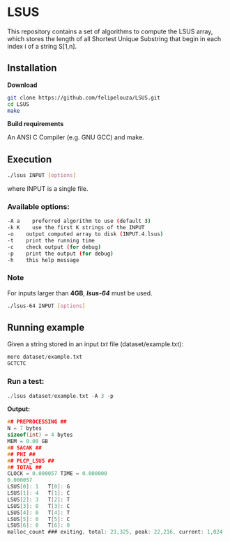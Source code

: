 # LSUS

This repository contains a set of algorithms to compute the LSUS array, which stores the length of all Shortest Unique Substring that begin in each index i of a string S[1,n].

## Installation

**Download**

```sh
git clone https://github.com/felipelouza/LSUS.git
cd LSUS
make
```

**Build requirements**

An ANSI C Compiler (e.g. GNU GCC) and make.

## Execution

```sh
./lsus INPUT [options]
```
where INPUT is a single file. 

### Available options:

```sh
-A a	preferred algorithm to use (default 3)
-k K	use the first K strings of the INPUT
-o    output computed array to disk (INPUT.4.lsus)
-t    print the running time	
-c    check output (for debug)
-p    print the output (for debug)
-h    this help message
```
### Note

For inputs larger than **4GB**, **_lsus-64_** must be used.
```sh
./lsus-64 INPUT [options]
```

## Running example

Given a string stored in an input _txt_ file (dataset/example.txt):

```c
more dataset/example.txt
GCTCTC
```

### Run a test:

```c
./lsus dataset/example.txt -A 3 -p
```

**Output:**

```c
## PREPROCESSING ##
N = 7 bytes
sizeof(int) = 4 bytes
MEM = 0.00 GB
## SACAK ##
## PHI ##
## PLCP_LSUS ##
## TOTAL ##
CLOCK = 0.000057 TIME = 0.000000
0.000057
LSUS[0]: 1	 T[0]: G
LSUS[1]: 4	 T[1]: C
LSUS[2]: 3	 T[2]: T
LSUS[3]: 0	 T[3]: C
LSUS[4]: 0	 T[4]: T
LSUS[5]: 0	 T[5]: C
LSUS[6]: 0	 T[6]: 0
malloc_count ### exiting, total: 23,325, peak: 22,216, current: 1,024
```
